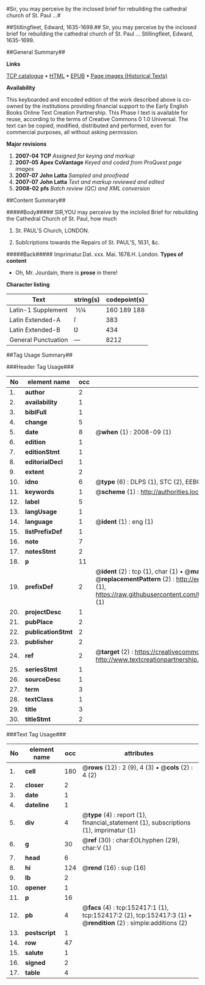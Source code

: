 #Sir, you may perceive by the inclosed brief for rebuilding the cathedral church of St. Paul ...#

##Stillingfleet, Edward, 1635-1699.##
Sir, you may perceive by the inclosed brief for rebuilding the cathedral church of St. Paul ...
Stillingfleet, Edward, 1635-1699.

##General Summary##

**Links**

[TCP catalogue](http://www.ota.ox.ac.uk/tcp/)  • 
[HTML](http://tei.it.ox.ac.uk/tcp/Texts-HTML/free/A93/A93905.html)  • 
[EPUB](http://tei.it.ox.ac.uk/tcp/Texts-EPUB/free/A93/A93905.epub) • 
[Page images (Historical Texts)](https://data.historicaltexts.jisc.ac.uk/view?pubId=eebo-38875892e&pageId=eebo-38875892e-152417-1)

**Availability**

This keyboarded and encoded edition of the
	       work described above is co-owned by the institutions
	       providing financial support to the Early English Books
	       Online Text Creation Partnership. This Phase I text is
	       available for reuse, according to the terms of Creative
	       Commons 0 1.0 Universal. The text can be copied,
	       modified, distributed and performed, even for
	       commercial purposes, all without asking permission.

**Major revisions**

1. __2007-04__ __TCP__ *Assigned for keying and markup*
1. __2007-05__ __Apex CoVantage__ *Keyed and coded from ProQuest page images*
1. __2007-07__ __John Latta__ *Sampled and proofread*
1. __2007-07__ __John Latta__ *Text and markup reviewed and edited*
1. __2008-02__ __pfs__ *Batch review (QC) and XML conversion*

##Content Summary##

#####Body#####
SIR,YOU may perceive by the incloſed Brief for rebuilding the Cathedral Church of St. Paul, how much
1. St. PAUL'S Church, LONDON.

1. Subſcriptions towards the Repairs of St. PAUL'S, 1631, &c.

#####Back#####
Imprimatur.Dat. xxx. Mai. 1678.H. London.
**Types of content**

  * Oh, Mr. Jourdain, there is **prose** in there!

**Character listing**


|Text|string(s)|codepoint(s)|
|---|---|---|
|Latin-1 Supplement| ½¼|160 189 188|
|Latin Extended-A|ſ|383|
|Latin Extended-B|Ʋ|434|
|General Punctuation|—|8212|

##Tag Usage Summary##

###Header Tag Usage###

|No|element name|occ|attributes|
|---|---|---|---|
|1.|__author__|2||
|2.|__availability__|1||
|3.|__biblFull__|1||
|4.|__change__|5||
|5.|__date__|8| @__when__ (1) : 2008-09 (1)|
|6.|__edition__|1||
|7.|__editionStmt__|1||
|8.|__editorialDecl__|1||
|9.|__extent__|2||
|10.|__idno__|6| @__type__ (6) : DLPS (1), STC (2), EEBO-CITATION (1), OCLC (1), VID (1)|
|11.|__keywords__|1| @__scheme__ (1) : http://authorities.loc.gov/ (1)|
|12.|__label__|5||
|13.|__langUsage__|1||
|14.|__language__|1| @__ident__ (1) : eng (1)|
|15.|__listPrefixDef__|1||
|16.|__note__|7||
|17.|__notesStmt__|2||
|18.|__p__|11||
|19.|__prefixDef__|2| @__ident__ (2) : tcp (1), char (1)  •  @__matchPattern__ (2) : ([0-9\-]+):([0-9IVX]+) (1), (.+) (1)  •  @__replacementPattern__ (2) : http://eebo.chadwyck.com/downloadtiff?vid=$1&page=$2 (1), https://raw.githubusercontent.com/textcreationpartnership/Texts/master/tcpchars.xml#$1 (1)|
|20.|__projectDesc__|1||
|21.|__pubPlace__|2||
|22.|__publicationStmt__|2||
|23.|__publisher__|2||
|24.|__ref__|2| @__target__ (2) : https://creativecommons.org/publicdomain/zero/1.0/ (1), http://www.textcreationpartnership.org/docs/. (1)|
|25.|__seriesStmt__|1||
|26.|__sourceDesc__|1||
|27.|__term__|3||
|28.|__textClass__|1||
|29.|__title__|3||
|30.|__titleStmt__|2||


###Text Tag Usage###

|No|element name|occ|attributes|
|---|---|---|---|
|1.|__cell__|180| @__rows__ (12) : 2 (9), 4 (3)  •  @__cols__ (2) : 4 (2)|
|2.|__closer__|2||
|3.|__date__|1||
|4.|__dateline__|1||
|5.|__div__|4| @__type__ (4) : report (1), financial_statement (1), subscriptions (1), imprimatur (1)|
|6.|__g__|30| @__ref__ (30) : char:EOLhyphen (29), char:V (1)|
|7.|__head__|6||
|8.|__hi__|124| @__rend__ (16) : sup (16)|
|9.|__lb__|2||
|10.|__opener__|1||
|11.|__p__|16||
|12.|__pb__|4| @__facs__ (4) : tcp:152417:1 (1), tcp:152417:2 (2), tcp:152417:3 (1)  •  @__rendition__ (2) : simple:additions (2)|
|13.|__postscript__|1||
|14.|__row__|47||
|15.|__salute__|1||
|16.|__signed__|2||
|17.|__table__|4||

